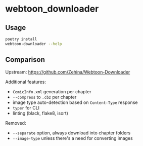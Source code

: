 # webtoon_downloader

## Usage

```bash
poetry install
webtoon-downloader --help
```

## Comparison

Upstream: <https://github.com/Zehina/Webtoon-Downloader>

Additional features:

* `ComicInfo.xml` generation per chapter
* `--compress` to `.cbz` per chapter
* image type auto-detection based on `Content-Type` response
* `typer` for CLI
* linting (black, flake8, isort)

Removed:

* `--separate` option, always download into chapter folders
* `--image-type` unless there's a need for converting images
